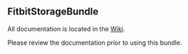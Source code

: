 ## FitbitStorageBundle ##

All documentation is located in the [Wiki](https://github.com/nibynool/FitbitStorageBundle/wiki).

Please review the documentation prior to using this bundle.